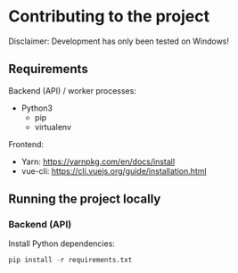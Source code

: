 # Contributing to the project

Disclaimer: Development has only been tested on Windows!

## Requirements

Backend (API) / worker processes:
* Python3
  * pip
  * virtualenv

Frontend:
* Yarn: https://yarnpkg.com/en/docs/install
* vue-cli: https://cli.vuejs.org/guide/installation.html

## Running the project locally

### Backend (API)

Install Python dependencies:

```python
pip install -r requirements.txt
```
